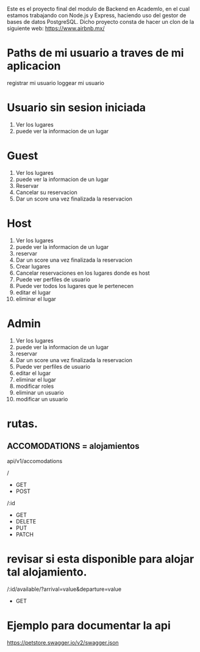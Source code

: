 Este es el proyecto final del modulo de Backend en Academlo, en el cual estamos trabajando con Node.js y Express, haciendo uso del gestor de bases de datos PostgreSQL.
Dicho proyecto consta de hacer un clon de la siguiente web: https://www.airbnb.mx/

# Paths de mi usuario a traves de  mi aplicacion

registrar mi usuario
loggear mi usuario

# Usuario sin sesion iniciada

1. Ver los lugares
2. puede ver la informacion de un lugar

# Guest

1. Ver los lugares
2. puede ver la informacion de un lugar
3. Reservar
4. Cancelar su reservacion
4. Dar un score una vez finalizada la reservacion

# Host

1. Ver los lugares
2. puede ver la informacion de un lugar
3. reservar
4. Dar un score una vez finalizada la reservacion
5. Crear lugares
6. Cancelar reservaciones en los lugares donde es host
7. Puede ver perfiles de usuario
8. Puede ver todos los lugares que le pertenecen
9. editar el lugar
10. eliminar el lugar

# Admin
1. Ver los lugares
2. puede ver la informacion de un lugar
3. reservar
4. Dar un score una vez finalizada la reservacion
5. Puede ver perfiles de usuario
6. editar el lugar
7. eliminar el lugar
8. modificar roles
9. eliminar un usuario
10. modificar un usuario


# rutas.

## ACCOMODATIONS = alojamientos
api/v1/accomodations

/
- GET
- POST

/:id
- GET
- DELETE
- PUT
- PATCH

# revisar si esta disponible para alojar tal alojamiento.
/:id/available/?arrival=value&departure=value
- GET


# Ejemplo para documentar la api
https://petstore.swagger.io/v2/swagger.json
